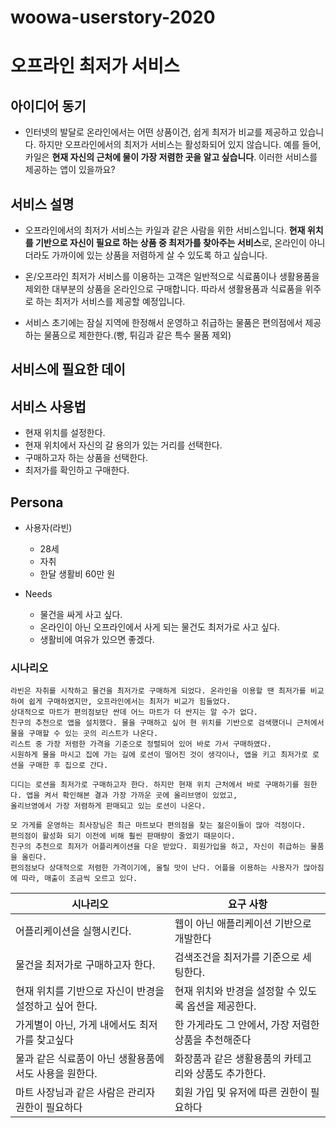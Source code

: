 # woowa-userstory-2020

# 오프라인 최저가 서비스

## 아이디어 동기

- 인터넷의 발달로 온라인에서는 어떤 상품이건, 쉽게 최저가 비교를 제공하고 있습니다. 하지만 오프라인에서의 최저가 서비스는 활성화되어 있지 않습니다. 예를 들어, 카일은 **현재 자신의 근처에 물이 가장 저렴한 곳을 알고 싶습니다**. 이러한 서비스를 제공하는 앱이 있을까요?

## 서비스 설명

- 오프라인에서의 최저가 서비스는 카일과 같은 사람을 위한 서비스입니다. **현재 위치를 기반으로 자신이 필요로 하는 상품 중 최저가를 찾아주는 서비스**로, 온라인이 아니더라도 가까이에 있는 상품을 저렴하게 살 수 있도록 하고 싶습니다.

- 온/오프라인 최저가 서비스를 이용하는 고객은 일반적으로 식료품이나 생활용품을 제외한 대부분의 상품을 온라인으로 구매합니다. 따라서 생활용품과 식료품을 위주로 하는 최저가 서비스를 제공할 예정입니다.

- 서비스 초기에는 잠실 지역에 한정해서 운영하고 취급하는 물품은 편의점에서 제공하는 물품으로 제한한다.(빵, 튀김과 같은 특수 물품 제외)  

## 서비스에 필요한 데이

## 서비스 사용법

- 현재 위치를 설정한다.
- 현재 위치에서 자신의 갈 용의가 있는 거리를 선택한다.
- 구매하고자 하는 상품을 선택한다.
- 최저가를 확인하고 구매한다.

## Persona

- 사용자(라빈)
    - 28세
    - 자취
    - 한달 생활비 60만 원
 
- Needs
    - 물건을 싸게 사고 싶다.
    - 온라인이 아닌 오프라인에서 사게 되는 물건도 최저가로 사고 싶다.
    - 생활비에 여유가 있으면 좋겠다.

### 시나리오

```
라빈은 자취를 시작하고 물건을 최저가로 구매하게 되었다. 온라인을 이용할 땐 최저가를 비교하여 쉽게 구매하였지만, 오프라인에서는 최저가 비교가 힘들었다. 
상대적으로 마트가 편의점보단 싼데 어느 마트가 더 싼지는 알 수가 없다.
친구의 추천으로 앱을 설치했다. 물을 구매하고 싶어 현 위치를 기반으로 검색했더니 근처에서 물을 구매할 수 있는 곳의 리스트가 나온다.
리스트 중 가장 저렴한 가격을 기준으로 정렬되어 있어 바로 가서 구매하였다. 
시원하게 물을 마시고 집에 가는 길에 로션이 떨어진 것이 생각이나, 앱을 키고 최저가로 로션을 구매한 후 집으로 간다.
```

```
디디는 로션을 최저가로 구매하고자 한다. 하지만 현재 위치 근처에서 바로 구매하기를 원한다. 앱을 켜서 확인해본 결과 가장 가까운 곳에 올리브영이 있었고,
올리브영에서 가장 저렴하게 판매되고 있는 로션이 나온다.
```

```
모 가게를 운영하는 최사장님은 최근 마트보다 편의점을 찾는 젊은이들이 많아 걱정이다. 
편의점이 활성화 되기 이전에 비해 훨씬 판매량이 줄었기 때문이다.
친구의 추천으로 최저가 어플리케이션을 다운 받았다. 회원가입을 하고, 자신이 취급하는 물품을 올린다. 
편의점보다 상대적으로 저렴한 가격이기에, 올릴 맛이 난다. 어플을 이용하는 사용자가 많아짐에 따라, 매출이 조금씩 오르고 있다. 
```


| 시나리오 | 요구 사항|
| -------------------------------------------- | ----------------------------------------|
|어플리케이션을 실행시킨다. | 웹이 아닌 애플리케이션 기반으로 개발한다 |
|물건을 최저가로 구매하고자 한다.| 검색조건을 최저가를 기준으로 세팅한다.|
|현재 위치를 기반으로 자신이 반경을 설정하고 싶어 한다. | 현재 위치와 반경을 설정할 수 있도록 옵션을 제공한다.|
|가게별이 아닌, 가게 내에서도 최저가를 찾고싶다 | 한 가게라도 그 안에서, 가장 저렴한 상품을 추천해준다 |  
|물과 같은 식료품이 아닌 생활용품에서도 사용을 원한다.| 화장품과 같은 생활용품의 카테고리와 상품도 추가한다.|
|마트 사장님과 같은 사람은 관리자 권한이 필요하다 | 회원 가입 및 유저에 따른 권한이 필요하다 |
